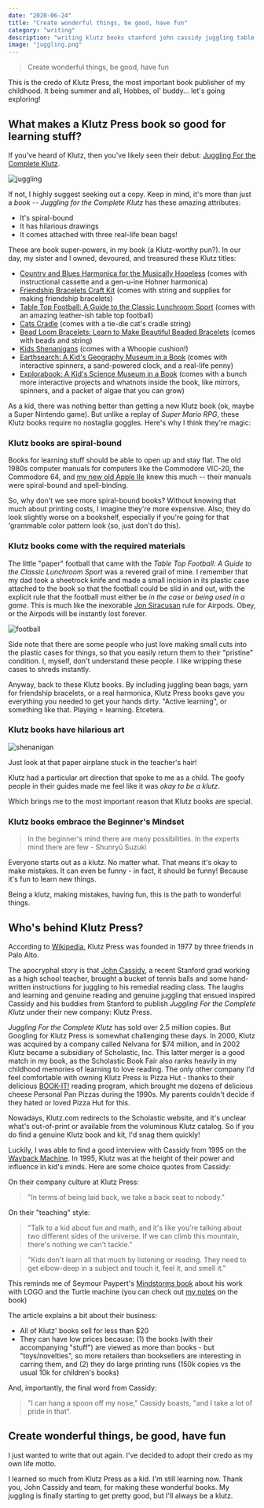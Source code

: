```yaml
---
date: "2020-06-24"
title: "Create wonderful things, be good, have fun"
category: "writing"
description: "writing klutz books stanford john cassidy juggling table top football"
image: "juggling.png"
---
```


> Create wonderful things, be good, have fun

This is the credo of Klutz Press, the most important book publisher of my childhood. It being summer and all, Hobbes, ol' buddy... let's going exploring!

## What makes a Klutz Press book so good for learning stuff?

If you've heard of Klutz, then you've likely seen their debut: [Juggling For the Complete Klutz](https://www.amazon.com/gp/product/0932592007/ref=as_li_qf_asin_il_tl?ie=UTF8&tag=whatrocks09-20&creative=9325&linkCode=as2&creativeASIN=0932592007&linkId=adaa512e8af09feab7c571ec8f2863cc). 

![juggling](/img/juggling.png)

If not, I highly suggest seeking out a copy. Keep in mind, it's more than just a *book* -- *Juggling for the Complete Klutz* has these amazing attributes:

* It's spiral-bound
* It has hilarious drawings
* It comes attached with three real-life bean bags!

These are book super-powers, in my book (a Klutz-worthy pun?). In our day, my sister and I owned, devoured, and treasured these Klutz titles:

* [Country and Blues Harmonica for the Musically Hopeless](https://www.amazon.com/gp/product/0932592082/ref=as_li_qf_asin_il_tl?ie=UTF8&tag=whatrocks09-20&creative=9325&linkCode=as2&creativeASIN=0932592082&linkId=5bb878d785a02edc2b01eeffd63f9a76) (comes with instructional cassette and a gen-u-ine Hohner harmonica)
* [Friendship Bracelets Craft Kit](https://www.amazon.com/gp/product/1591747007/ref=as_li_qf_asin_il_tl?ie=UTF8&tag=whatrocks09-20&creative=9325&linkCode=as2&creativeASIN=1591747007&linkId=bf0dda95c016b59824316ebe42f872ec) (comes with string and supplies for making friendship bracelets)
* [Table Top Football: A Guide to the Classic Lunchroom Sport](https://www.amazon.com/gp/product/1878257501/ref=as_li_qf_asin_il_tl?ie=UTF8&tag=whatrocks09-20&creative=9325&linkCode=as2&creativeASIN=1878257501&linkId=7315967f85fba1c812b20b480b0bd966) (comes with an amazing leather-ish table top football)
* [Cats Cradle](https://www.amazon.com/gp/product/1878257536/ref=as_li_qf_asin_il_tl?ie=UTF8&tag=whatrocks09-20&creative=9325&linkCode=as2&creativeASIN=1878257536&linkId=58c3235cd298baf5ec29fb13ee806ced) (comes with a tie-die cat's cradle string)
* [Bead Loom Bracelets: Learn to Make Beautiful Beaded Bracelets](https://www.amazon.com/gp/product/1591745047/ref=as_li_qf_asin_il_tl?ie=UTF8&tag=whatrocks09-20&creative=9325&linkCode=as2&creativeASIN=1591745047&linkId=905fbe99f4844c375f00baa92f1beee0) (comes with beads and string)
* [Kids Shenanigans](https://www.amazon.com/gp/product/1878257412/ref=as_li_qf_asin_il_tl?ie=UTF8&tag=whatrocks09-20&creative=9325&linkCode=as2&creativeASIN=1878257412&linkId=d283508248a4016cd908bd8e37fcea68) (comes with a Whoopie cushion!)
* [Earthsearch: A Kid's Geography Museum in a Book](https://www.amazon.com/gp/product/1878257749/ref=as_li_qf_asin_il_tl?ie=UTF8&tag=whatrocks09-20&creative=9325&linkCode=as2&creativeASIN=1878257749&linkId=99f448476dd4b6ce6baae76dbf048446) (comes with interactive spinners, a sand-powered clock, and a real-life penny)
* [Explorabook: A Kid's Science Museum in a Book](https://www.amazon.com/gp/product/1878257145/ref=as_li_qf_asin_il_tl?ie=UTF8&tag=whatrocks09-20&creative=9325&linkCode=as2&creativeASIN=1878257145&linkId=6b93493aa3d2cd5660e5e24c404ad5e6) (comes with a bunch more interactive projects and whatnots inside the book, like mirrors, spinners, and a packet of algae that you can grow)

As a kid, there was nothing better than getting a new Klutz book (ok, maybe a Super Nintendo game). But unlike a replay of *Super Mario RPG*, these Klutz books require no nostaglia goggles. Here's why I think they're magic:

### Klutz books are spiral-bound

Books for learning stuff should be able to open up and stay flat. The old 1980s computer manuals for computers like the Commodore VIC-20, the Commodore 64, and [my new old Apple IIe](/my-new-old-apple-iie-computer) knew this much -- their manuals were spiral-bound and spell-binding.

So, why don't we see more spiral-bound books? Without knowing that much about printing costs, I imagine they're more expensive. Also, they do look slightly worse on a bookshelf, especially if you're going for that 'grammable color pattern look (so, just don't do this).

### Klutz books come with the required materials

The little "paper" football that came with the *Table Top Football: A Guide to the Classic Lunchroom Sport* was a revered grail of mine. I remember that my dad took a sheetrock knife and made a small incision in its plastic case attached to the book so that the football could be slid in and out, with the explicit rule that the football must either be *in the case* or *being used in a game*. This is much like the inexorable [Jon Siracusan](https://hypercritical.co) rule for Airpods. Obey, or the Airpods will be instantly lost forever.

![football](/img/football.jpg)

Side note that there are some people who just love making small cuts into the plastic cases for things, so that you easily return them to their "pristine" condition. I, myself, don't understand these people. I like wripping these cases to shreds instantly.

Anyway, back to these Klutz books. By including juggling bean bags, yarn for friendship bracelets, or a real harmonica, Klutz Press books gave you everything you needed to get your hands dirty. "Active learning", or something like that. Playing = learning. Etcetera.

### Klutz books have hilarious art

![shenanigan](/img/shenanigan.jpg)

Just look at that paper airplane stuck in the teacher's hair!

Klutz had a particular art direction that spoke to me as a child. The goofy people in their guides made me feel like it was *okay to be a klutz*. 

Which brings me to the most important reason that Klutz books are special.

### Klutz books embrace the Beginner's Mindset

> In the beginner's mind there are many possibilities. In the experts mind there are few - Shunryū Suzuki

Everyone starts out as a klutz. No matter what. That means it's okay to make mistakes. It can even be funny - in fact, it should be funny! Because it's fun to learn new things.

Being a klutz, making mistakes, having fun, this is the path to wonderful things.

## Who's behind Klutz Press?

According to [Wikipedia](https://en.wikipedia.org/wiki/Klutz_Press), Klutz Press was founded in 1977 by three friends in Palo Alto.

The apocryphal story is that [John Cassidy](https://en.wikipedia.org/wiki/John_Cassidy_(author)), a recent Stanford grad working as a high school teacher, brought a bucket of tennis balls and some hand-written instructions for juggling to his remedial reading class. The laughs and learning and genuine reading and genuine juggling that ensued inspired Cassidy and his buddies from Stanford to publish *Juggling For the Complete Klutz* under their new company: Klutz Press.

*Juggling For the Complete Klutz* has sold over 2.5 million copies. But Googling for Klutz Press is somewhat challenging these days. In 2000, Klutz was acquired by a company called Nelvana for $74 million, and in 2002 Klutz became a subsidiary of Scholastic, Inc. This latter merger is a good match in my book, as the Scholastic Book Fair also ranks heavily in my childhood memories of learning to love reading. The only other company I'd feel comfortable with owning Klutz Press is Pizza Hut - thanks to their delicious [BOOK-IT!](https://www.bookitprogram.com/) reading program, which brought me dozens of delicious cheese Personal Pan Pizzas during the 1990s. My parents couldn't decide if they hated or loved Pizza Hut for this.

Nowadays, Klutz.com redirects to the Scholastic website, and it's unclear what's out-of-print or available from the voluminous Klutz catalog. So if you do find a genuine Klutz book and kit, I'd snag them quickly!

Luckily, I was able to find a good interview with Cassidy from 1995 on the [Wayback Machine](https://web.archive.org/web/20110616182712/http://findarticles.com/p/articles/mi_m1154/is_n5_v83/ai_16857996/). In 1995, Klutz was at the height of their power and influence in kid's minds. Here are some choice quotes from Cassidy:

On their company culture at Klutz Press:

> "In terms of being laid back, we take a back seat to nobody."

On their "teaching" style:

> "Talk to a kid about fun and math, and it's like you're talking about two different sides of the universe. If we can climb this mountain, there's nothing we can't tackle."

> "Kids don't learn all that much by listening or reading. They need to get elbow-deep in a subject and touch it, feel it, and smell it."

This reminds me of Seymour Paypert's [Mindstorms book](https://www.amazon.com/gp/product/0465046746/ref=as_li_qf_asin_il_tl?ie=UTF8&tag=whatrocks09-20&creative=9325&linkCode=as2&creativeASIN=0465046746&linkId=2949aefc36d4bd9d9f632170d2ac23de) about his work with LOGO and the Turtle machine (you can check out [my notes](/mindstorms) on the book)

The article explains a bit about their business:

* All of Klutz' books sell for less than $20
* They can have low prices because: (1) the books (with their accompanying "stuff") are viewed as more than books - but "toys/novelties", so more retailers than booksellers are interesting in carring them, and (2) they do large printing runs (150k copies vs the usual 10k for children's books)

And, importantly, the final word from Cassidy:

> "I can hang a spoon off my nose," Cassidy boasts, "and I take a lot of pride in that".

## Create wonderful things, be good, have fun

I just wanted to write that out again. I've decided to adopt their credo as my own life motto.

I learned so much from Klutz Press as a kid. I'm still learning now. Thank you, John Cassidy and team, for making these wonderful books. My juggling is finally starting to get pretty good, but I'll always be a klutz.
